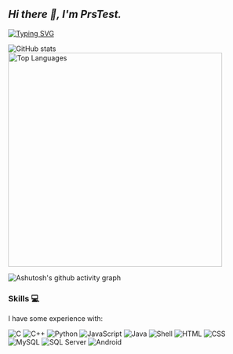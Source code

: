 <!-- Thank them 
[1] https://github.com/anuraghazra/github-readme-stats
[2] https://github.com/DenverCoder1/readme-typing-svg
[3] https://github.com/Ashutosh00710/github-readme-activity-graph
[4] https://www.peterjxl.com/Git/GitHub-Profile-Beautify/#%E5%A6%82%E4%BD%95%E5%AE%9A%E5%88%B6
[5] https://github.com/justjavac/github-dark-light-theme
[6] https://docs.github.com/zh/get-started/writing-on-github/getting-started-with-writing-and-formatting-on-github/basic-writing-and-formatting-syntax#specifying-the-theme-an-image-is-shown-to
--> 

## _Hi there 👋, I'm PrsTest._

[![Typing SVG](https://readme-typing-svg.demolab.com?font=Fira+Code&pause=1500&width=435&lines=Welcome+to+my+GitHub+page;I'm+A+software+engineering+student)](https://git.io/typing-svg)

<picture>
  <source media="(prefers-color-scheme: dark)" srcset="https://github-readme-stats.vercel.app/api?username=prstest&show_icons=true&theme=tokyonight&card_width=400&hide_border=true">
  <source media="(prefers-color-scheme: light)" srcset="https://github-readme-stats.vercel.app/api?username=prstest&show_icons=true&card_width=400&hide_border=true">
  <img alt="GitHub stats" src="https://github-readme-stats.vercel.app/api?username=prstest&show_icons=true&card_width=400&hide_border=true">
</picture>

<picture>
  <source media="(prefers-color-scheme: dark)" srcset="https://github-readme-stats.vercel.app/api/top-langs/?username=prstest&layout=compact&theme=tokyonight&card_width=400"width="436&hide_border=true">
  <source media="(prefers-color-scheme: light)" srcset="https://github-readme-stats.vercel.app/api/top-langs/?username=prstest&layout=compact&card_width=400"width="436&hide_border=true">
  <img alt="Top Languages" src="https://github-readme-stats.vercel.app/api/top-langs/?username=prstest&layout=compact&card_width=400"width="436&hide_border=true">
</picture>

![Ashutosh's github activity graph](https://github-readme-activity-graph.vercel.app/graph?username=prstest&theme=github-compact&hide_border=true&bg_color=transparent)


### Skills 💻
I have some experience with:

![C](https://img.shields.io/badge/C-blue?style=flat-square&logo=c&logoColor=white)
![C++](https://img.shields.io/badge/C%2B%2B-blue?style=flat-square&logo=c%2B%2B&logoColor=white)
![Python](https://img.shields.io/badge/Python-blue?style=flat-square&logo=python&logoColor=white)
![JavaScript](https://img.shields.io/badge/JavaScript-yellow?style=flat-square&logo=javascript&logoColor=black)
![Java](https://img.shields.io/badge/Java-red?style=flat-square&logo=java&logoColor=white)
![Shell](https://img.shields.io/badge/Shell-black?style=flat-square&logo=gnu-bash&logoColor=white)
![HTML](https://img.shields.io/badge/HTML-orange?style=flat-square&logo=html5&logoColor=white)
![CSS](https://img.shields.io/badge/CSS-blue?style=flat-square&logo=css3&logoColor=white)
![MySQL](https://img.shields.io/badge/MySQL-blue?style=flat-square&logo=mysql&logoColor=white)
![SQL Server](https://img.shields.io/badge/SQL%20Server-red?style=flat-square&logo=microsoft-sql-server&logoColor=white)
![Android](https://img.shields.io/badge/Android-3DDC84?style=flat-square&logo=android&logoColor=white)
